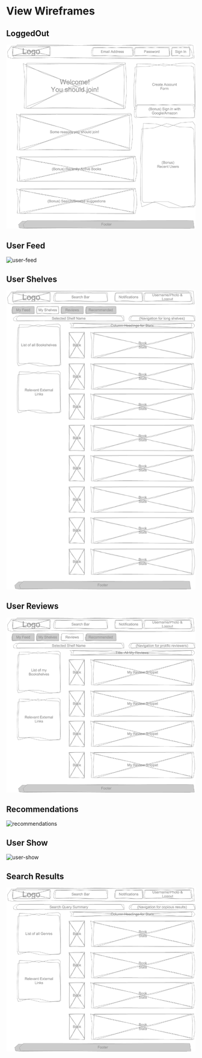 # View Wireframes

## LoggedOut
![logged-out]

## User Feed
![user-feed]

## User Shelves
![user-shelves]

## User Reviews
![user-reviews]

## Recommendations
![recommendations]

## User Show
![user-show]

## Search Results
![search-results]

[logged-out]: ./wireframes/logged_out.png
[user-feed]: ./wireframes/user_feed.png
[user-shelves]: ./wireframes/user_shelves.png
[user-reviews]: ./wireframes/user_reviews.png
[recommendations]: ./wireframes/recommendations.png
[user-show]: ./wireframes/user-show.png
[search-results]: ./wireframes/search_results.png

